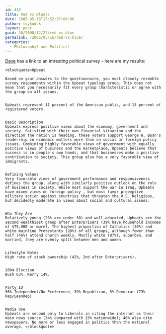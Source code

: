```yaml
---
id: 418
title: Red vs Blue??
date: 2005-05-16T13:52:37+00:00
author: tsykoduk
layout: post
guid: 30/2008/12/27/red-vs-blue
permalink: /2005/05/16/red-vs-blue/
categories:
  - Philosophy! and Politics!
---
```

<a href="http://davejustus.blogspot.com/2005/05/beyond-red-and-blue.html">Dave</a> has a link to an intresting political survey - here are my results:


	<blockquote>Upbeat

	Based on your answers to the questionnaire, you most closely resemble survey respondents within the Upbeat typology group. This does not mean that you necessarily fit every group characteristic or agree with the group on all issues.


	Upbeats represent 11 percent of the American public, and 13 percent of registered voters.


	Basic Description
	Upbeats express positive views about the economy, government and society. Satisfied with their own financial situation and the direction the nation is heading, these voters support George W. Bush's leadership in economic matters more than on social or foreign policy issues. Combining highly favorable views of government with equally positive views of business and the marketplace, Upbeats believe that success is in people's own hands, and that businesses make a positive contribution to society. This group also has a very favorable view of immigrants.


	Defining Values
	Very favorable views of government performance and responsiveness defines the group, along with similarly positive outlook on the role of business in society. While most support the war in Iraq, Upbeats have mixed views on foreign policy , but most favor preemptive military action against countries that threaten the U.S. Religious, but decidedly moderate in views about social and cultural issues.


	Who They Are
	Relatively young (26% are under 30) and well-educated, Upbeats are the second wealthiest group after Enterprisers (39% have household incomes of $75,000 or more). The highest proportion of Catholics (30%) and white mainline Protestants (28%) of all groups, although fewer than half (46%) attend church weekly. Mostly white (87%), suburban, and married, they are evenly split between men and women.


	Lifestyle Notes
	High rate of stock ownership (42%, 2nd after Enterprisers).


	2004 Election
	Bush 63%, Kerry 14%.


	Party ID
	56% Independent/No Preference, 39% Republican, 5% Democrat (73% Rep/LeanRep)


	Media Use
	Upbeats are second only to Liberals in citing the internet as their main news source (34% compared with 23% nationwide); 46% also cite newspapers. No more or less engaged in politics than the national average. </blockquote>